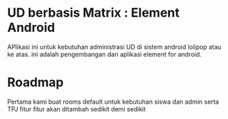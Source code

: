# UD berbasis Matrix : Element Android

APlikasi ini untuk kebutuhan administrasi UD di sistem android lolipop atau ke atas.
ini adalah pengembangan dari aplikasi element for android.

# Roadmap
Pertama kami buat rooms default untuk kebutuhan siswa dan admin serta TPJ
fitur fitur akan ditambah sedikit demi sedikit


